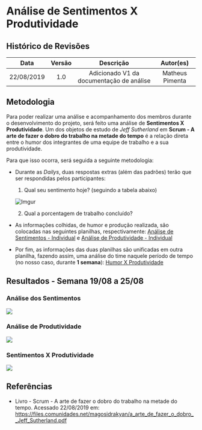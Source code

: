 # Análise de Sentimentos X Produtividade

## Histórico de Revisões

|    Data    | Versão |                Descrição                 |   Autor(es)   |
| :--------: | :----: | :--------------------------------------: | :-----------: |
| 22/08/2019 |  1.0   | Adicionado V1 da documentação de análise|  Matheus Pimenta  |

## Metodologia
Para poder realizar uma análise e acompanhamento dos membros durante o desenvolvimento do projeto, será feito uma análise de **Sentimentos X Produtividade**. Um dos objetos de estudo de *Jeff Sutherland* em **Scrum - A arte de fazer o dobro do trabalho na metade do tempo** é a relação direta entre o humor dos integrantes de uma equipe de trabalho e a sua produtividade.

Para que isso ocorra, será seguida a seguinte metodologia:
* Durante as *Dailys*, duas respostas extras (além das padrões) terão que ser respondidas pelos participantes:
  1. Qual seu sentimento hoje? (seguindo a tabela abaixo)

  ![Imgur](https://i.imgur.com/A0OjoLP.png)

  2. Qual a porcentagem de trabalho concluído?

* As informações colhidas, de humor e produção realizada, são colocadas nas seguintes planilhas, respectivamente:
[Análise de Sentimentos - Individual](https://docs.google.com/spreadsheets/d/19XLx5qT5bkbmpd94eiG7DhVsUztzPodkVHEhAYrIKeg/edit?usp=sharing) e [Análise de Produtividade - Individual](https://docs.google.com/spreadsheets/d/1P6QeARTdk69aP9UnmKWNXxMCr31TSPcDjwObEQ5L2l8/edit?usp=sharing)

* Por fim, as informações das duas planilhas são unificadas em outra planilha, fazendo assim, uma análise do time naquele período de tempo (no nosso caso, durante **1 semana**): [Humor X Produtividade](https://docs.google.com/spreadsheets/d/1yyI2TMLHs6Ac-wcqg4mQq4SDC7nG_2ZScZugTN6Okfo/edit?usp=sharing)

## Resultados - Semana 19/08 a 25/08

### Análise dos Sentimentos

![](https://i.imgur.com/PyQJG6w.png)

### Análise de Produtividade

![](https://i.imgur.com/MoOKLT4.png)

### Sentimentos X Produtividade

![](https://i.imgur.com/8cV355c.png)

## Referências
* Livro - Scrum - A arte de fazer o dobro do trabalho na metade do tempo. Acessado 22/08/2019 em: <https://files.comunidades.net/magosidrakyan/a_arte_de_fazer_o_dobro__Jeff_Sutherland.pdf>
